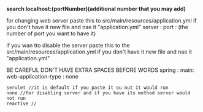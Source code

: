 **search localhost:(portNumber)(additional number that you may add)**

for changing web server paste this to src/main/resources/application.yml
if you don't have it new file and nae it "application.yml"
server :
  port : (the number of port you want to have it)


if you wan tto disable the server paste this to the src/main/resources/application.yml
if you don't have it new file and nae it "application.yml"

BE CAREFUL DON'T HAVE EXTRA SPACES BEFORE WORDS
spring :
main:
web-application-type : none

    servlet //it is default if you paste it ou nut it would run
    none //for disabling server and if you have its method server would not run
    reactive //